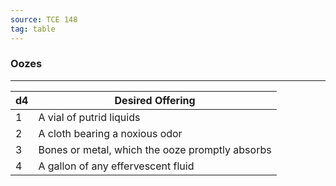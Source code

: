 ```yaml
---
source: TCE 148
tag: table
---
```


### Oozes
---
|d4|Desired Offering|
|----|------------|
|1|A vial of putrid liquids|
|2|A cloth bearing a noxious odor|
|3|Bones or metal, which the ooze promptly absorbs|
|4|A gallon of any effervescent fluid|
